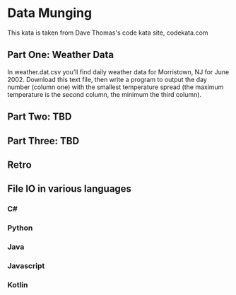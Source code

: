 # Data Munging

This kata is taken from Dave Thomas's code kata site, codekata.com

## Part One: Weather Data

In weather.dat.csv you’ll find daily weather data for Morristown, NJ for June 2002. Download this text file, then write a program to output the day number (column one) with the smallest temperature spread (the maximum temperature is the second column, the minimum the third column).

## Part Two: TBD

## Part Three: TBD

## Retro

## File IO in various languages

### C\#

### Python

### Java

### Javascript

### Kotlin
